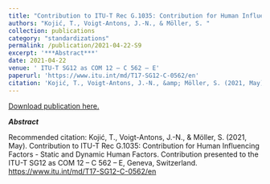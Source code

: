 ```yaml
---
title: "Contribution to ITU-T Rec G.1035: Contribution for Human Influencing Factors - Static and Dynamic Human Factors"
authors: "Kojić, T., Voigt-Antons, J.-N., & Möller, S. "
collection: publications
category: "standardizations"
permalink: /publication/2021-04-22-S9
excerpt: '***Abstract***'
date: 2021-04-22
venue: ' ITU-T SG12 as COM 12 – C 562 – E'
paperurl: 'https://www.itu.int/md/T17-SG12-C-0562/en'
citation: 'Kojić, T., Voigt-Antons, J.-N., &amp; Möller, S. (2021, May). Contribution to ITU-T Rec G.1035: Contribution for Human Influencing Factors - Static and Dynamic Human Factors. Contribution presented to the ITU-T SG12 as COM 12 – C 562 – E, Geneva, Switzerland. https://www.itu.int/md/T17-SG12-C-0562/en'
---
```


<a href='https://www.itu.int/md/T17-SG12-C-0562/en'>Download publication here.</a>

***Abstract***

Recommended citation: Kojić, T., Voigt-Antons, J.-N., & Möller, S. (2021, May). Contribution to ITU-T Rec G.1035: Contribution for Human Influencing Factors - Static and Dynamic Human Factors. Contribution presented to the ITU-T SG12 as COM 12 – C 562 – E, Geneva, Switzerland. https://www.itu.int/md/T17-SG12-C-0562/en